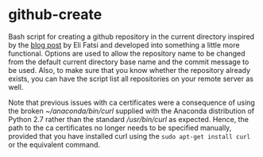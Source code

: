 github-create
=============


Bash script for creating a github repository in the current directory inspired by the <a href="http://viget.com/extend/create-a-github-repo-from-the-command-line">blog post</a> by Eli Fatsi and developed into something a little more functional. Options are used to allow the repository name to be changed from the default current directory base name and the commit message to be used. Also, to make sure that you know whether the repository already exists, you can have the script list all repositories on your remote server as well.

Note that previous issues with ca certificates were a consequence of using the broken *~/anaconda/bin/curl* supplied with the Anaconda distribution of Python 2.7 rather than the standard */usr/bin/curl* as expected. Hence, the path to the ca certificates no longer needs to be specified manually, provided that you have installed curl using the `sudo apt-get install curl` or the equivalent command.